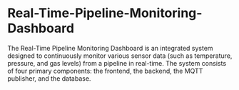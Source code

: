 # Real-Time-Pipeline-Monitoring-Dashboard
The Real-Time Pipeline Monitoring Dashboard is an integrated system designed to continuously monitor various sensor data (such as temperature, pressure, and gas levels) from a pipeline in real-time. The system consists of four primary components: the frontend, the backend, the MQTT publisher, and the database.

